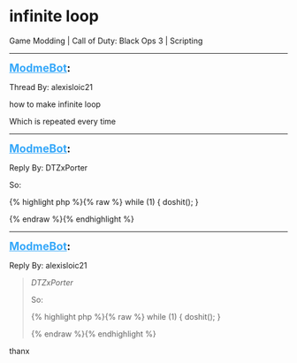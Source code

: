 # infinite  loop
Game Modding | Call of Duty: Black Ops 3 | Scripting

---
<strong style="font-size: 1.4em;"><span style="text-decoration: underline;text-decoration-color: #34a7f9;"><span style="color:#34a7f9;">ModmeBot</span></span>:</strong>

<p>Thread By: alexisloic21<br /><p style="text-align:left;">how to make infinite loop </p><p style="text-align:left;">Which is repeated every time </p></p>

---
<strong style="font-size: 1.4em;"><span style="text-decoration: underline;text-decoration-color: #34a7f9;"><span style="color:#34a7f9;">ModmeBot</span></span>:</strong>

<p>Reply By: DTZxPorter<br /><p style="text-align:left;">So:</p><p style="text-align:left;"></p>{% highlight php %}{% raw %}
while (1)
{
    doshit();
}

{% endraw %}{% endhighlight %}
</p>

---
<strong style="font-size: 1.4em;"><span style="text-decoration: underline;text-decoration-color: #34a7f9;"><span style="color:#34a7f9;">ModmeBot</span></span>:</strong>

<p>Reply By: alexisloic21<br /><blockquote><em>DTZxPorter</em><p style="text-align:left;">So:</p><p style="text-align:left;"></p>{% highlight php %}{% raw %}
while (1)
{
    doshit();
}

{% endraw %}{% endhighlight %}
<br /></blockquote><p style="text-align:left;"></p><p style="text-align:left;">thanx</p></p>
